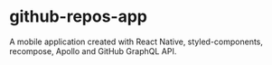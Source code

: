 # github-repos-app
A mobile application created with React Native, styled-components, recompose, Apollo and GitHub GraphQL API.
